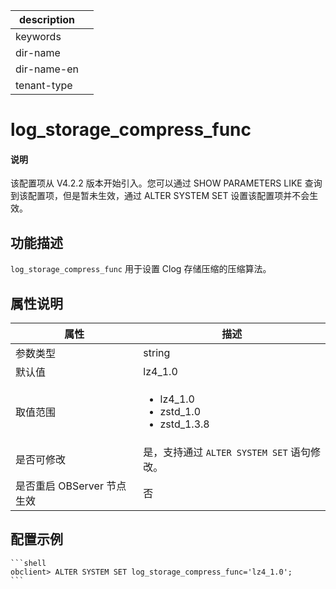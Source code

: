 |description||
|---|---|
|keywords||
|dir-name||
|dir-name-en||
|tenant-type||

# log_storage_compress_func

<main id="notice" type='explain'>
  <h4>说明</h4>
  <p>该配置项从 V4.2.2 版本开始引入。您可以通过 SHOW PARAMETERS LIKE 查询到该配置项，但是暂未生效，通过 ALTER SYSTEM SET 设置该配置项并不会生效。</p>
</main>

## 功能描述

`log_storage_compress_func` 用于设置 Clog 存储压缩的压缩算法。

## 属性说明

| **属性** | **描述** |
| --- | --- |
| 参数类型 | string |
| 默认值 | lz4_1.0 |
| 取值范围 |<ul><li>lz4_1.0  </li><li>zstd_1.0 </li><li>zstd_1.3.8 </li></ul>|
| 是否可修改 | 是，支持通过 `ALTER SYSTEM SET` 语句修改。|
| 是否重启 OBServer 节点生效 | 否 |

## 配置示例

    ```shell
    obclient> ALTER SYSTEM SET log_storage_compress_func='lz4_1.0';
    ```
